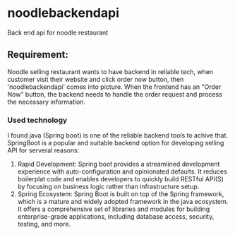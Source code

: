 # noodlebackendapi
Back end api for noodle restaurant
## Requirement:
Noodle selling restaurant wants to have backend in reliable tech, when customer visit their website and click order now button, then 'noodlebackendapi' comes into picture.
When the frontend has an "Order Now" button, the backend needs to handle the order request and process the necessary information. 
### Used technology
I found java (Spring boot) is one of the reliable backend tools to achive that. SpringBoot is a popular and suitable backend option for developing selling API for serveral reasons:
1. Rapid Development: Spring boot provides a streamlined development experience with auto-configuration and opinionated defaults. It reduces boilerplat code and enables developers to quickly build RESTful API(S) by focusing on business logic rather than infrastructure setup.
2. Spring Ecosystem: Spring Boot is built on top of the Spring framework, which is a mature and widely adopted framework in the java ecosystem. It offers a comprehensive set of libraries and modules for building enterprise-grade applications, including database access, security, testing, and more.
